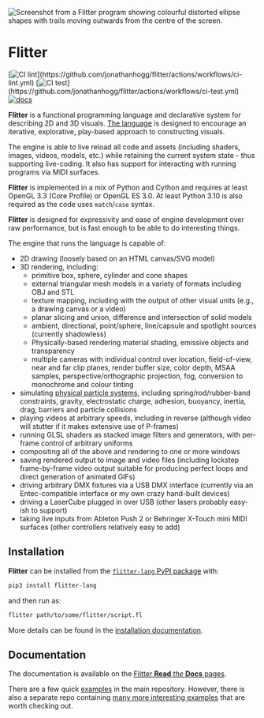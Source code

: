 ![Screenshot from a Flitter program showing colourful distorted ellipse shapes
with trails moving outwards from the centre of the screen.](https://github.com/jonathanhogg/flitter/raw/main/docs/header.jpg)

# Flitter

[![CI lint](https://github.com/jonathanhogg/flitter/actions/workflows/ci-lint.yml/badge.svg?)](https://github.com/jonathanhogg/flitter/actions/workflows/ci-lint.yml)
[![CI test](https://github.com/jonathanhogg/flitter/actions/workflows/ci-test.yml/badge.svg?)](https://github.com/jonathanhogg/flitter/actions/workflows/ci-test.yml)
[![docs](https://readthedocs.org/projects/flitter/badge/?version=latest)](https://flitter.readthedocs.io/en/latest/?badge=latest)

**Flitter** is a functional programming language and declarative system for
describing 2D and 3D visuals. [The
language](https://flitter.readthedocs.io/en/latest/language.html) is designed
to encourage an iterative, explorative, play-based approach to constructing
visuals.

The engine is able to live reload all code and assets (including shaders,
images, videos, models, etc.) while retaining the current system state - thus
supporting live-coding. It also has support for interacting with running
programs via MIDI surfaces.

**Flitter** is implemented in a mix of Python and Cython and requires at least
OpenGL 3.3 (Core Profile) or OpenGL ES 3.0. At least Python 3.10 is also
required as the code uses `match`/`case` syntax.

**Flitter** is designed for expressivity and ease of engine development over
raw performance, but is fast enough to be able to do interesting things.

The engine that runs the language is capable of:

- 2D drawing (loosely based on an HTML canvas/SVG model)
- 3D rendering, including:
  - primitive box, sphere, cylinder and cone shapes
  - external triangular mesh models in a variety of formats including OBJ
    and STL
  - texture mapping, including with the output of other visual units (e.g., a
    drawing canvas or a video)
  - planar slicing and union, difference and intersection of solid models
  - ambient, directional, point/sphere, line/capsule and spotlight sources
    (currently shadowless)
  - Physically-based rendering material shading, emissive objects and
    transparency
  - multiple cameras with individual control over location, field-of-view, near
    and far clip planes, render buffer size, color depth, MSAA samples,
    perspective/orthographic projection, fog, conversion to monochrome and
    colour tinting
- simulating [physical particle
systems](https://flitter.readthedocs.io/en/latest/physics.html), including
spring/rod/rubber-band constraints, gravity, electrostatic charge, adhesion,
buoyancy, inertia, drag, barriers and particle collisions
- playing videos at arbitrary speeds, including in reverse (although video will
stutter if it makes extensive use of P-frames)
- running GLSL shaders as stacked image filters and generators, with per-frame
control of arbitrary uniforms
- compositing all of the above and rendering to one or more windows
- saving rendered output to image and video files (including lockstep
frame-by-frame video output suitable for producing perfect loops and direct
generation of animated GIFs)
- driving arbitrary DMX fixtures via a USB DMX interface (currently via an
Entec-compatible interface or my own crazy hand-built devices)
- driving a LaserCube plugged in over USB (other lasers probably easy-ish to
support)
- taking live inputs from Ableton Push 2 or Behringer X-Touch mini MIDI
surfaces (other controllers relatively easy to add)

## Installation

**Flitter** can be installed from the [`flitter-lang` PyPI
package](https://pypi.org/project/flitter-lang/)  with:

```sh
pip3 install flitter-lang
```

and then run as:

```sh
flitter path/to/some/flitter/script.fl
```

More details can be found in the [installation
documentation](https://flitter.readthedocs.io/en/latest/install.html).

## Documentation

The documentation is available on the [Flitter **Read** *the* **Docs**
pages](https://flitter.readthedocs.io/).

There are a few quick
[examples](https://github.com/jonathanhogg/flitter/blob/main/examples)
in the main repository. However, there is also a separate repo containing [many
more interesting examples](https://github.com/jonathanhogg/flitter-examples)
that are worth checking out.
